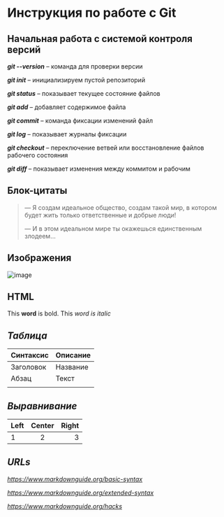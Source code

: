 # Инструкция по работе с Git

## Начальная работа с системой контроля версий

***git --version*** – команда для проверки версии

***git init*** – инициализируем пустой репозиторий

***git status*** – показывает текущее состояние файлов

***git add*** – добавляет содержимое файла

***git commit*** – команда фиксации изменений файл

***git log*** – показывает журналы фиксации

***git checkout*** – переключение ветвей или восстановление файлов рабочего состояния

***git diff*** – показывает изменения между коммитом и рабочим

## **Блок-цитаты**

> — Я создам идеальное общество, создам такой мир, в котором будет жить только ответственные и добрые люди!
>
>— И в этом идеальном мире ты окажешься единственным злодеем...

## **Изображения**

![image](Mount_Fuji.jpg)

## **HTML**

This **word** is bold. This <em>word<lem> is italic

## **Таблица**

|Синтаксис      |Описание   |
|---------------|-----------|
|Заголовок      |Название   |
|Абзац          |Текст      |
|               |           |

## **Выравнивание**

|Left               |Center             |Right               |
|:---               | :---:             | ---:               |
|1                  | 2                 | 3                  |

## **URLs**

<https://www.markdownguide.org/basic-syntax>

<https://www.markdownguide.org/extended-syntax>

<https://www.markdownguide.org/hacks>
